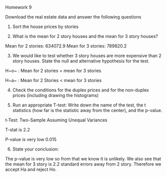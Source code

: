 Homework 9

Download the real estate data and answer the following questions

1.  Sort the house prices by stories

2.  What is the mean for 2 story houses and the mean for 3 story houses?

Mean for 2 stories: 634072.9 Mean for 3 stories: 789820.2

3.  We would like to test whether 3 story houses are more expensive than 2 story houses. State the null and alternative hypothesis for the test.

H~o~ : Mean for 2 stories = mean for 3 stories

H~a~ : Mean for 2 Stories \< mean for 3 stories

4.  Check the conditions for the duplex prices and for the non-duplex prices (including drawing the histograms)

5.  Run an appropriate T-test: Write down the name of the test, the t statistics (how far is the statistic away from the center), and the p-value.

t-Test: Two-Sample Assuming Unequal Variances

T-stat is 2.2

P-value is very low 0.015

6.  State your conclusion:

The p-value is very low so from that we know it is unlikely. We also see that the mean for 3 story is 2.2 standard errors away from 2 story. Therefore we accept Ha and reject Ho.
